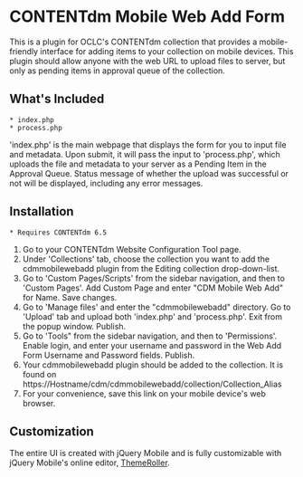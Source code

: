 CONTENTdm Mobile Web Add Form
===============

This is a plugin for OCLC's CONTENTdm collection that provides a mobile-friendly interface for adding items to your collection on mobile devices. This plugin should allow anyone with the web URL to upload files to server, but only as pending items in approval queue of the collection.


What's Included
--------------
    * index.php
    * process.php

'index.php' is the main webpage that displays the form for you to input file and metadata. Upon submit, it will pass the input to 'process.php', which uploads the file and metadata to your server as a Pending Item in the Approval Queue. 
Status message of whether the upload was successful or not will be displayed, including any error messages. 

Installation
---------------
    * Requires CONTENTdm 6.5

1. Go to your CONTENTdm Website Configuration Tool page.
2. Under 'Collections' tab, choose the collection you want to add the cdmmobilewebadd plugin from the Editing collection drop-down-list.
3. Go to 'Custom Pages/Scripts' from the sidebar navigation, and then to 'Custom Pages'. Add Custom Page and enter "CDM Mobile Web Add" for Name. Save changes.
4. Go to 'Manage files' and enter the "cdmmobilewebadd" directory. Go to 'Upload' tab and upload both 'index.php' and 'process.php'. Exit from the popup window. Publish.
5. Go to 'Tools" from the sidebar navigation, and then to 'Permissions'. Enable login, and enter your username and password in the Web Add Form Username and Password fields. Publish.
6. Your cdmmobilewebadd plugin should be added to the collection. It is found on https://Hostname/cdm/cdmmobilewebadd/collection/Collection_Alias
7. For your convenience, save this link on your mobile device's web browser.

Customization
-----------------
The entire UI is created with jQuery Mobile and is fully customizable with jQuery Mobile's online editor, [ThemeRoller](http://jquerymobile.com/themeroller/).
